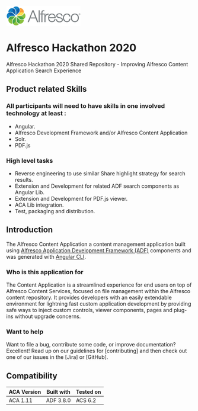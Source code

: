 <p align="left"> <img title="Alfresco" src="alfresco.png" alt="Alfresco - Simply a better way to create amazing digital experiences"></p>

# Alfresco Hackathon 2020

Alfresco Hackathon 2020 Shared Repository - Improving Alfresco Content Application Search Experience

## Product related Skills

### All participants will need to have skills in one involved technology at least :

- Angular.
- Alfresco Development Framework and/or Alfresco Content Application
- Solr.
- PDF.js

### High level tasks

- Reverse engineering to use similar Share highlight strategy for search results.
- Extension and Development for related ADF search components as Angular Lib.
- Extension and Development for PDF.js viewer.
- ACA Lib integration.
- Test, packaging and distribution.


## Introduction

The Alfresco Content Application a content management application built using
[Alfresco Application Development Framework (ADF)](https://github.com/Alfresco/alfresco-ng2-components) components
and was generated with [Angular CLI](https://github.com/angular/angular-cli).

### Who is this application for

The Content Application is a streamlined experience for end users on top of Alfresco Content Services, focused on file management within the Alfresco content repository. It provides developers with an easily extendable environment for lightning fast custom application development by providing safe ways to inject custom controls, viewer components, pages and plug-ins without upgrade concerns.


### Want to help

Want to file a bug, contribute some code, or improve documentation? Excellent!
Read up on our guidelines for [contributing] and then check out one of our issues in the [Jira] or [GitHub].

## Compatibility

| ACA Version | Built with | Tested on |
| ----------- | ---------- | --------- |
| ACA 1.11    | ADF 3.8.0  | ACS 6.2   |